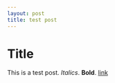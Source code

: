```yaml
---
layout: post
title: test post
---
```


# Title

This is a test post. *Italics*. **Bold**. [link](danibds.github.io)

